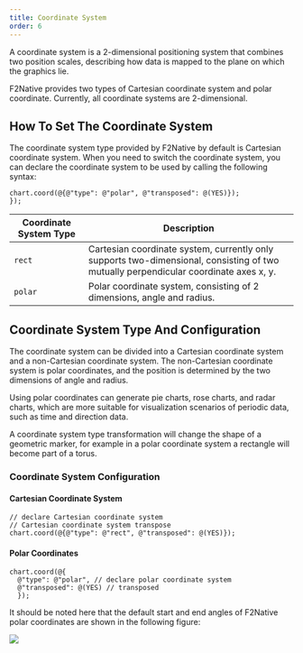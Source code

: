 ```yaml
---
title: Coordinate System
order: 6
---
```


A coordinate system is a 2-dimensional positioning system that combines two position scales, describing how data is mapped to the plane on which the graphics lie.

F2Native provides two types of Cartesian coordinate system and polar coordinate. Currently, all coordinate systems are 2-dimensional.

## How To Set The Coordinate System

The coordinate system type provided by F2Native by default is Cartesian coordinate system. When you need to switch the coordinate system, you can declare the coordinate system to be used by calling the following syntax:

````
chart.coord(@{@"type": @"polar", @"transposed": @(YES)});
});
````
| **Coordinate System Type** | **Description** |
| --- | --- |
| `rect` | Cartesian coordinate system, currently only supports two-dimensional, consisting of two mutually perpendicular coordinate axes x, y. |
| `polar` | Polar coordinate system, consisting of 2 dimensions, angle and radius. |


## Coordinate System Type And Configuration

The coordinate system can be divided into a Cartesian coordinate system and a non-Cartesian coordinate system. The non-Cartesian coordinate system is polar coordinates, and the position is determined by the two dimensions of angle and radius.

Using polar coordinates can generate pie charts, rose charts, and radar charts, which are more suitable for visualization scenarios of periodic data, such as time and direction data.

A coordinate system type transformation will change the shape of a geometric marker, for example in a polar coordinate system a rectangle will become part of a torus.

### Coordinate System Configuration

#### Cartesian Coordinate System

````
// declare Cartesian coordinate system
// Cartesian coordinate system transpose
chart.coord(@{@"type": @"rect", @"transposed": @(YES)});

````

#### Polar Coordinates

````
chart.coord(@{
  @"type": @"polar", // declare polar coordinate system
  @"transposed": @(YES) // transposed
  });
````

It should be noted here that the default start and end angles of F2Native polar coordinates are shown in the following figure:

![](https://zos.alipayobjects.com/skylark/85950a42-9579-44cb-b656-8dd28c9a014a/attach/2378/d648679184c6977c/image.png#width=)